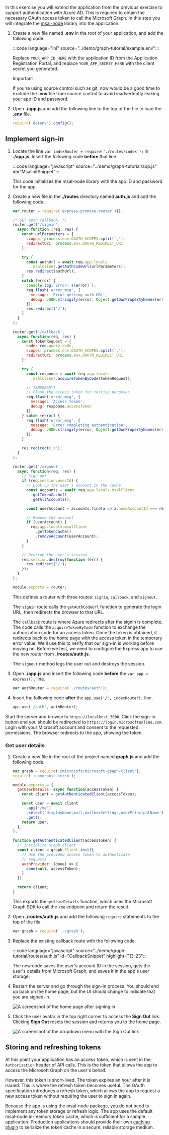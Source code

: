 <!-- markdownlint-disable MD002 MD041 -->

In this exercise you will extend the application from the previous exercise to support authentication with Azure AD. This is required to obtain the necessary OAuth access token to call the Microsoft Graph. In this step you will integrate the [msal-node](https://github.com/AzureAD/microsoft-authentication-library-for-js/tree/dev/lib/msal-node) library into the application.

1. Create a new file named **.env** in the root of your application, and add the following code.

    :::code language="ini" source="../demo/graph-tutorial/example.env":::

    Replace `YOUR_APP_ID_HERE` with the application ID from the Application Registration Portal, and replace `YOUR_APP_SECRET_HERE` with the client secret you generated.

    > [!IMPORTANT]
    > If you're using source control such as git, now would be a good time to exclude the **.env** file from source control to avoid inadvertently leaking your app ID and password.

1. Open **./app.js** and add the following line to the top of the file to load the **.env** file.

    ```javascript
    require('dotenv').config();
    ```

## Implement sign-in

1. Locate the line `var indexRouter = require('./routes/index');` in **./app.js**. Insert the following code **before** that line.

    :::code language="javascript" source="../demo/graph-tutorial/app.js" id="MsalInitSnippet":::

    This code initializes the msal-node library with the app ID and password for the app.

1. Create a new file in the **./routes** directory named **auth.js** and add the following code.

    ```javascript
    var router = require('express-promise-router')();

    /* GET auth callback. */
    router.get('/signin',
      async function (req, res) {
        const urlParameters = {
          scopes: process.env.OAUTH_SCOPES.split(','),
          redirectUri: process.env.OAUTH_REDIRECT_URI
        };

        try {
          const authUrl = await req.app.locals
            .msalClient.getAuthCodeUrl(urlParameters);
          res.redirect(authUrl);
        }
        catch (error) {
          console.log(`Error: ${error}`);
          req.flash('error_msg', {
            message: 'Error getting auth URL',
            debug: JSON.stringify(error, Object.getOwnPropertyNames(error))
          });
          res.redirect('/');
        }
      }
    );

    router.get('/callback',
      async function(req, res) {
        const tokenRequest = {
          code: req.query.code,
          scopes: process.env.OAUTH_SCOPES.split(','),
          redirectUri: process.env.OAUTH_REDIRECT_URI
        };

        try {
          const response = await req.app.locals
            .msalClient.acquireTokenByCode(tokenRequest);

          // TEMPORARY!
          // Flash the access token for testing purposes
          req.flash('error_msg', {
            message: 'Access token',
            debug: response.accessToken
          });
        } catch (error) {
          req.flash('error_msg', {
            message: 'Error completing authentication',
            debug: JSON.stringify(error, Object.getOwnPropertyNames(error))
          });
        }

        res.redirect('/');
      }
    );

    router.get('/signout',
      async function(req, res) {
        // Sign out
        if (req.session.userId) {
          // Look up the user's account in the cache
          const accounts = await req.app.locals.msalClient
            .getTokenCache()
            .getAllAccounts();

          const userAccount = accounts.find(a => a.homeAccountId === req.session.userId);

          // Remove the account
          if (userAccount) {
            req.app.locals.msalClient
              .getTokenCache()
              .removeAccount(userAccount);
          }
        }

        // Destroy the user's session
        req.session.destroy(function (err) {
          res.redirect('/');
        });
      }
    );

    module.exports = router;
    ```

    This defines a router with three routes: `signin`, `callback`, and `signout`.

    The `signin` route calls the `getAuthCodeUrl` function to generate the login URL, then redirects the browser to that URL.

    The `callback` route is where Azure redirects after the signin is complete. The code calls the `acquireTokenByCode` function to exchange the authorization code for an access token. Once the token is obtained, it redirects back to the home page with the access token in the temporary error value. We'll use this to verify that our sign-in is working before moving on. Before we test, we need to configure the Express app to use the new router from **./routes/auth.js**.

    The `signout` method logs the user out and destroys the session.

1. Open **./app.js** and insert the following code **before** the `var app = express();` line.

    ```javascript
    var authRouter = require('./routes/auth');
    ```

1. Insert the following code **after** the `app.use('/', indexRouter);` line.

    ```javascript
    app.use('/auth', authRouter);
    ```

Start the server and browse to `https://localhost:3000`. Click the sign-in button and you should be redirected to `https://login.microsoftonline.com`. Login with your Microsoft account and consent to the requested permissions. The browser redirects to the app, showing the token.

### Get user details

1. Create a new file in the root of the project named **graph.js** and add the following code.

    ```javascript
    var graph = require('@microsoft/microsoft-graph-client');
    require('isomorphic-fetch');

    module.exports = {
      getUserDetails: async function(accessToken) {
        const client = getAuthenticatedClient(accessToken);

        const user = await client
          .api('/me')
          .select('displayName,mail,mailboxSettings,userPrincipalName')
          .get();
        return user;
      },
    };

    function getAuthenticatedClient(accessToken) {
      // Initialize Graph client
      const client = graph.Client.init({
        // Use the provided access token to authenticate
        // requests
        authProvider: (done) => {
          done(null, accessToken);
        }
      });

      return client;
    }
    ```

    This exports the `getUserDetails` function, which uses the Microsoft Graph SDK to call the `/me` endpoint and return the result.

1. Open **./routes/auth.js** and add the following `require` statements to the top of the file.

    ```javascript
    var graph = require('../graph');
    ```

1. Replace the existing callback route with the following code.

    :::code language="javascript" source="../demo/graph-tutorial/routes/auth.js" id="CallbackSnippet" highlight="13-23":::

    The new code saves the user's account ID in the session, gets the user's details from Microsoft Graph, and saves it in the app's user storage.

1. Restart the server and go through the sign-in process. You should end up back on the home page, but the UI should change to indicate that you are signed-in.

    ![A screenshot of the home page after signing in](./images/add-aad-auth-01.png)

1. Click the user avatar in the top right corner to access the **Sign Out** link. Clicking **Sign Out** resets the session and returns you to the home page.

    ![A screenshot of the dropdown menu with the Sign Out link](./images/add-aad-auth-02.png)

## Storing and refreshing tokens

At this point your application has an access token, which is sent in the `Authorization` header of API calls. This is the token that allows the app to access the Microsoft Graph on the user's behalf.

However, this token is short-lived. The token expires an hour after it is issued. This is where the refresh token becomes useful. The OAuth specification introduces a refresh token, which allows the app to request a new access token without requiring the user to sign in again.

Because the app is using the msal-node package, you do not need to implement any token storage or refresh logic. The app uses the default msal-node in-memory token cache, which is sufficient for a sample application. Production applications should provide their own [caching plugin](https://github.com/AzureAD/microsoft-authentication-library-for-js/blob/dev/lib/msal-node/docs/configuration.md) to serialize the token cache in a secure, reliable storage medium.
